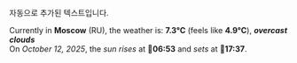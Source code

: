 
자동으로 추가된 텍스트입니다.

<!--START_SECTION:weather:moscow-->
Currently in **Moscow** (RU), the weather is: **7.3°C** (feels like **4.9°C**), ***overcast clouds***<br/>
On *October 12, 2025*, the *sun rises* at 🌅**06:53** and *sets* at 🌇**17:37**.
<!--END_SECTION:weather-->
